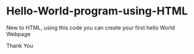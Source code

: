 # Hello-World-program-using-HTML
New to HTML, using this code you can create your first hello World Webpage

Thank You

